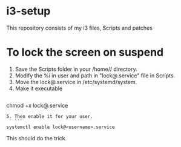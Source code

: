 # i3-setup
This repository consists of my i3 files, Scripts and patches 

# To lock the screen on suspend
  1. Save the Scripts folder in your /home/<username>/ directory.
  2. Modify the %i in user and path in "lock@.service" file in Scripts. 
  3. Move the lock@.service in /etc/systemd/system.
  4. Make it executable
     ```
  chmod +x lock@.service
  ```
  5. Then enable it for your user.
     ```
  systemctl enable lock@<username>.service
  ```
  This should do the trick.

  
  
  

  
  

